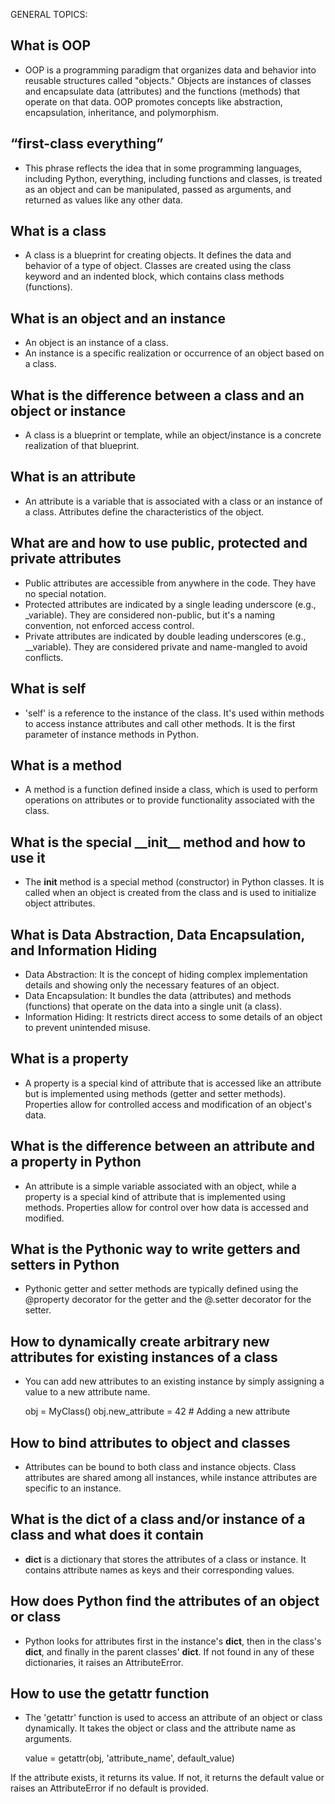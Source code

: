 GENERAL TOPICS:

## What is OOP

- OOP is a programming paradigm that organizes data and behavior into reusable structures called "objects." Objects are instances of classes and encapsulate data (attributes) and the functions (methods) that operate on that data. OOP promotes concepts like abstraction, encapsulation, inheritance, and polymorphism.

## “first-class everything”

- This phrase reflects the idea that in some programming languages, including Python, everything, including functions and classes, is treated as an object and can be manipulated, passed as arguments, and returned as values like any other data.

## What is a class

- A class is a blueprint for creating objects. It defines the data and behavior of a type of object. Classes are created using the class keyword and an indented block, which contains class methods (functions).

## What is an object and an instance

- An object is an instance of a class.
- An instance is a specific realization or occurrence of an object based on a class.

## What is the difference between a class and an object or instance

- A class is a blueprint or template, while an object/instance is a concrete realization of that blueprint.

## What is an attribute

- An attribute is a variable that is associated with a class or an instance of a class. Attributes define the characteristics of the object.

## What are and how to use public, protected and private attributes

- Public attributes are accessible from anywhere in the code. They have no special notation.
- Protected attributes are indicated by a single leading underscore (e.g., \_variable). They are considered non-public, but it's a naming convention, not enforced access control.
- Private attributes are indicated by double leading underscores (e.g., \_\_variable). They are considered private and name-mangled to avoid conflicts.

## What is self

- 'self' is a reference to the instance of the class. It's used within methods to access instance attributes and call other methods. It is the first parameter of instance methods in Python.

## What is a method

- A method is a function defined inside a class, which is used to perform operations on attributes or to provide functionality associated with the class.

## What is the special \_\_init\_\_ method and how to use it

- The **init** method is a special method (constructor) in Python classes. It is called when an object is created from the class and is used to initialize object attributes.

## What is Data Abstraction, Data Encapsulation, and Information Hiding

- Data Abstraction: It is the concept of hiding complex implementation details and showing only the necessary features of an object.
- Data Encapsulation: It bundles the data (attributes) and methods (functions) that operate on the data into a single unit (a class).
- Information Hiding: It restricts direct access to some details of an object to prevent unintended misuse.

## What is a property

- A property is a special kind of attribute that is accessed like an attribute but is implemented using methods (getter and setter methods). Properties allow for controlled access and modification of an object's data.

## What is the difference between an attribute and a property in Python

- An attribute is a simple variable associated with an object, while a property is a special kind of attribute that is implemented using methods. Properties allow for control over how data is accessed and modified.

## What is the Pythonic way to write getters and setters in Python

- Pythonic getter and setter methods are typically defined using the @property decorator for the getter and the @<attribute>.setter decorator for the setter.

## How to dynamically create arbitrary new attributes for existing instances of a class

- You can add new attributes to an existing instance by simply assigning a value to a new attribute name.

  obj = MyClass()
  obj.new_attribute = 42 # Adding a new attribute

## How to bind attributes to object and classes

- Attributes can be bound to both class and instance objects. Class attributes are shared among all instances, while instance attributes are specific to an instance.

## What is the **dict** of a class and/or instance of a class and what does it contain

- **dict** is a dictionary that stores the attributes of a class or instance. It contains attribute names as keys and their corresponding values.

## How does Python find the attributes of an object or class

- Python looks for attributes first in the instance's **dict**, then in the class's **dict**, and finally in the parent classes' **dict**. If not found in any of these dictionaries, it raises an AttributeError.

## How to use the getattr function

- The 'getattr' function is used to access an attribute of an object or class dynamically. It takes the object or class and the attribute name as arguments.

  value = getattr(obj, 'attribute_name', default_value)

If the attribute exists, it returns its value. If not, it returns the default value or raises an AttributeError if no default is provided.
